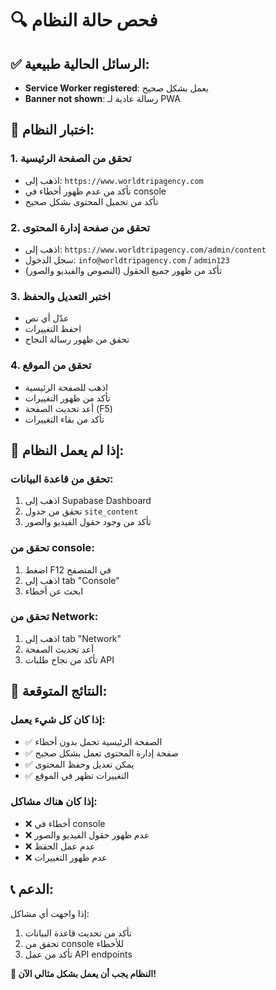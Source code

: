 # 🔍 فحص حالة النظام

## ✅ الرسائل الحالية طبيعية:
- **Service Worker registered**: يعمل بشكل صحيح
- **Banner not shown**: رسالة عادية لـ PWA

## 🧪 اختبار النظام:

### 1. تحقق من الصفحة الرئيسية
- اذهب إلى: `https://www.worldtripagency.com`
- تأكد من عدم ظهور أخطاء في console
- تأكد من تحميل المحتوى بشكل صحيح

### 2. تحقق من صفحة إدارة المحتوى
- اذهب إلى: `https://www.worldtripagency.com/admin/content`
- سجل الدخول: `info@worldtripagency.com` / `admin123`
- تأكد من ظهور جميع الحقول (النصوص والفيديو والصور)

### 3. اختبر التعديل والحفظ
- عدّل أي نص
- احفظ التغييرات
- تحقق من ظهور رسالة النجاح

### 4. تحقق من الموقع
- اذهب للصفحة الرئيسية
- تأكد من ظهور التغييرات
- أعد تحديث الصفحة (F5)
- تأكد من بقاء التغييرات

## 🔧 إذا لم يعمل النظام:

### تحقق من قاعدة البيانات:
1. اذهب إلى Supabase Dashboard
2. تحقق من جدول `site_content`
3. تأكد من وجود حقول الفيديو والصور

### تحقق من console:
1. اضغط F12 في المتصفح
2. اذهب إلى tab "Console"
3. ابحث عن أخطاء

### تحقق من Network:
1. اذهب إلى tab "Network"
2. أعد تحديث الصفحة
3. تأكد من نجاح طلبات API

## 🎯 النتائج المتوقعة:

### إذا كان كل شيء يعمل:
- ✅ الصفحة الرئيسية تحمل بدون أخطاء
- ✅ صفحة إدارة المحتوى تعمل بشكل صحيح
- ✅ يمكن تعديل وحفظ المحتوى
- ✅ التغييرات تظهر في الموقع

### إذا كان هناك مشاكل:
- ❌ أخطاء في console
- ❌ عدم ظهور حقول الفيديو والصور
- ❌ عدم عمل الحفظ
- ❌ عدم ظهور التغييرات

## 📞 الدعم:

إذا واجهت أي مشاكل:
1. تأكد من تحديث قاعدة البيانات
2. تحقق من console للأخطاء
3. تأكد من عمل API endpoints

**🎊 النظام يجب أن يعمل بشكل مثالي الآن!**
